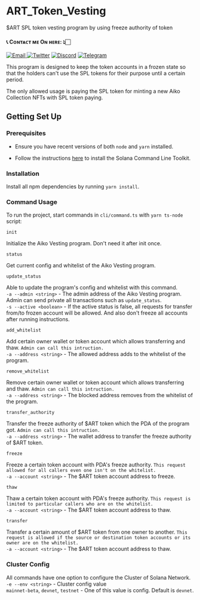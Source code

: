 # ART_Token_Vesting
$ART SPL token vesting program by using freeze authority of token

<h4> 📞 Cᴏɴᴛᴀᴄᴛ ᴍᴇ Oɴ ʜᴇʀᴇ: 👆🏻 </h4>

<p> 
    <a href="mailto:nakao95911@gmail.com" target="_blank">
        <img alt="Email"
        src="https://img.shields.io/badge/Email-00599c?style=for-the-badge&logo=gmail&logoColor=white"/>
    </a>
     <a href="https://x.com/solkeen" target="_blank"><img alt="Twitter"
        src="https://img.shields.io/badge/Twitter-000000?style=for-the-badge&logo=x&logoColor=white"/></a>
    <a href="https://discordapp.com/users/415742962119606272" target="_blank"><img alt="Discord"
        src="https://img.shields.io/badge/Discord-7289DA?style=for-the-badge&logo=discord&logoColor=white"/></a>
    <a href="https://t.me/soIkeen" target="_blank"><img alt="Telegram"
        src="https://img.shields.io/badge/Telegram-26A5E4?style=for-the-badge&logo=telegram&logoColor=white"/></a>
</p>

This program is designed to keep the token accounts in a frozen state so that the holders can't use the SPL tokens for their purpose until a certain period.

The only allowed usage is paying the SPL token for minting a new Aiko Collection NFTs with SPL token paying.

## Getting Set Up

### Prerequisites

* Ensure you have recent versions of both `node` and `yarn` installed.

* Follow the instructions [here](https://docs.solana.com/cli/install-solana-cli-tools) to install the Solana Command Line Toolkit.

### Installation

Install all npm dependencies by running `yarn install`.

### Command Usage

To run the project, start commands in `cli/command.ts` with `yarn ts-node` script:

```
init 
```

Initialize the Aiko Vesting program. Don't need it after init once.

```
status
```

Get current config and whitelist of the Aiko Vesting program.

```
update_status
```

Able to update the program's config and whitelist with this command. \
`-a --admin <string>` - The admin address of the Aiko Vesting program. Admin can send private all transactions such as `update_status`. \
`-s --active <boolean>` - If the active status is false, all requests for transfer from/to frozen account will be allowed. And also don't freeze all accounts after running instructions.

```
add_whitelist
```

Add certain owner wallet or token account which allows transferring and thaw. `Admin can call this intruction.` \
`-a --address <string>` - The allowed address adds to the whitelist of the program.

```
remove_whitelist
```

Remove certain owner wallet or token account which allows transferring and thaw. `Admin can call this intruction.` \
`-a --address <string>` - The blocked address removes from the whitelist of the program.

```
transfer_authority
```

Transfer the freeze authority of $ART token which the PDA of the program got. `Admin can call this intruction.` \
`-a --address <string>` - The wallet address to transfer the freeze authority of $ART token.

```
freeze
```

Freeze a certain token account with PDA's freeze authority. `This request allowed for all callers even one isn't on the whitelist.` \
`-a --account <string>` - The $ART token account address to freeze.

```
thaw
```

Thaw a certain token account with PDA's freeze authority. `This request is limited to particular callers who are on the whitelist.` \
`-a --account <string>` - The $ART token account address to thaw.

```
transfer
```

Transfer a certain amount of $ART token from one owner to another. `This request is allowed if the source or destination token accounts or its owner are on the whitelist.` \
`-a --account <string>` - The $ART token account address to thaw.

### Cluster Config

All commands have one option to configure the Cluster of Solana Network. \
`-e --env <string>` - Cluster config value \
`mainnet-beta`, `devnet`, `testnet` - One of this value is config. Default is `devnet`.

